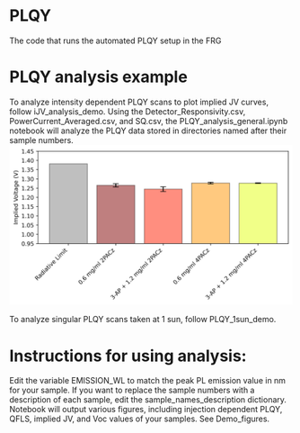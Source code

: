 # PLQY
The code that runs the automated PLQY setup in the FRG
# PLQY analysis example
To analyze intensity dependent PLQY scans to plot implied JV curves, follow iJV_analysis_demo. 
Using the Detector_Responsivity.csv, PowerCurrent_Averaged.csv, and SQ.csv, the PLQY_analysis_general.ipynb notebook will analyze the PLQY data stored in directories named after their sample numbers.  
![](Demo_figures/Voc_1Sun.png)

To analyze singular PLQY scans taken at 1 sun, follow PLQY_1sun_demo.

# Instructions for using analysis:
Edit the variable EMISSION_WL to match the peak PL emission value in nm for your sample. 
If you want to replace the sample numbers with a description of each sample, edit the sample_names_description dictionary.  
Notebook will output various figures, including injection dependent PLQY, QFLS, implied JV, and Voc values of your samples. See Demo_figures. 
